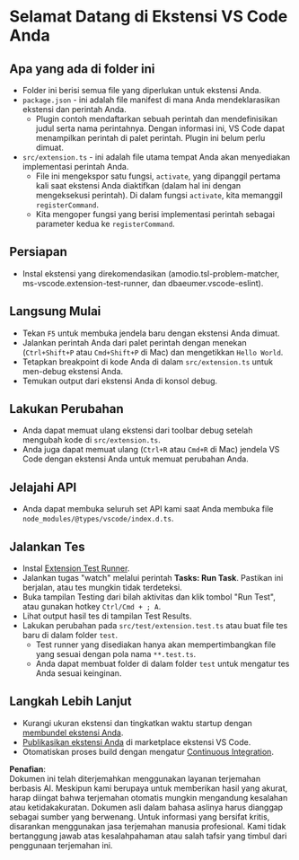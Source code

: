 # Selamat Datang di Ekstensi VS Code Anda

## Apa yang ada di folder ini

* Folder ini berisi semua file yang diperlukan untuk ekstensi Anda.
* `package.json` - ini adalah file manifest di mana Anda mendeklarasikan ekstensi dan perintah Anda.
  * Plugin contoh mendaftarkan sebuah perintah dan mendefinisikan judul serta nama perintahnya. Dengan informasi ini, VS Code dapat menampilkan perintah di palet perintah. Plugin ini belum perlu dimuat.
* `src/extension.ts` - ini adalah file utama tempat Anda akan menyediakan implementasi perintah Anda.
  * File ini mengekspor satu fungsi, `activate`, yang dipanggil pertama kali saat ekstensi Anda diaktifkan (dalam hal ini dengan mengeksekusi perintah). Di dalam fungsi `activate`, kita memanggil `registerCommand`.
  * Kita mengoper fungsi yang berisi implementasi perintah sebagai parameter kedua ke `registerCommand`.

## Persiapan

* Instal ekstensi yang direkomendasikan (amodio.tsl-problem-matcher, ms-vscode.extension-test-runner, dan dbaeumer.vscode-eslint).

## Langsung Mulai

* Tekan `F5` untuk membuka jendela baru dengan ekstensi Anda dimuat.
* Jalankan perintah Anda dari palet perintah dengan menekan (`Ctrl+Shift+P` atau `Cmd+Shift+P` di Mac) dan mengetikkan `Hello World`.
* Tetapkan breakpoint di kode Anda di dalam `src/extension.ts` untuk men-debug ekstensi Anda.
* Temukan output dari ekstensi Anda di konsol debug.

## Lakukan Perubahan

* Anda dapat memuat ulang ekstensi dari toolbar debug setelah mengubah kode di `src/extension.ts`.
* Anda juga dapat memuat ulang (`Ctrl+R` atau `Cmd+R` di Mac) jendela VS Code dengan ekstensi Anda untuk memuat perubahan Anda.

## Jelajahi API

* Anda dapat membuka seluruh set API kami saat Anda membuka file `node_modules/@types/vscode/index.d.ts`.

## Jalankan Tes

* Instal [Extension Test Runner](https://marketplace.visualstudio.com/items?itemName=ms-vscode.extension-test-runner).
* Jalankan tugas "watch" melalui perintah **Tasks: Run Task**. Pastikan ini berjalan, atau tes mungkin tidak terdeteksi.
* Buka tampilan Testing dari bilah aktivitas dan klik tombol "Run Test", atau gunakan hotkey `Ctrl/Cmd + ; A`.
* Lihat output hasil tes di tampilan Test Results.
* Lakukan perubahan pada `src/test/extension.test.ts` atau buat file tes baru di dalam folder `test`.
  * Test runner yang disediakan hanya akan mempertimbangkan file yang sesuai dengan pola nama `**.test.ts`.
  * Anda dapat membuat folder di dalam folder `test` untuk mengatur tes Anda sesuai keinginan.

## Langkah Lebih Lanjut

* Kurangi ukuran ekstensi dan tingkatkan waktu startup dengan [membundel ekstensi Anda](https://code.visualstudio.com/api/working-with-extensions/bundling-extension?WT.mc_id=aiml-137032-kinfeylo).
* [Publikasikan ekstensi Anda](https://code.visualstudio.com/api/working-with-extensions/publishing-extension?WT.mc_id=aiml-137032-kinfeylo) di marketplace ekstensi VS Code.
* Otomatiskan proses build dengan mengatur [Continuous Integration](https://code.visualstudio.com/api/working-with-extensions/continuous-integration?WT.mc_id=aiml-137032-kinfeylo).

**Penafian**:  
Dokumen ini telah diterjemahkan menggunakan layanan terjemahan berbasis AI. Meskipun kami berupaya untuk memberikan hasil yang akurat, harap diingat bahwa terjemahan otomatis mungkin mengandung kesalahan atau ketidakakuratan. Dokumen asli dalam bahasa aslinya harus dianggap sebagai sumber yang berwenang. Untuk informasi yang bersifat kritis, disarankan menggunakan jasa terjemahan manusia profesional. Kami tidak bertanggung jawab atas kesalahpahaman atau salah tafsir yang timbul dari penggunaan terjemahan ini.